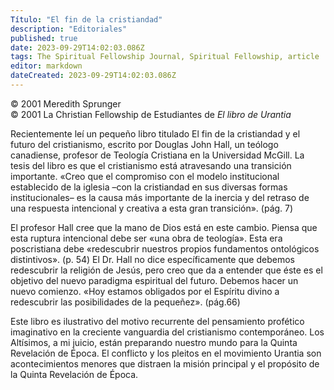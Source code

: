 ```yaml
---
Título: "El fin de la cristiandad"
description: "Editoriales"
published: true
date: 2023-09-29T14:02:03.086Z
tags: The Spiritual Fellowship Journal, Spiritual Fellowship, article
editor: markdown
dateCreated: 2023-09-29T14:02:03.086Z
---
```


<p class="v-card v-sheet theme--light grey lighten-3 px-2">© 2001 Meredith Sprunger<br>© 2001 La Christian Fellowship de Estudiantes de <i>El libro de Urantia</i></p>


Recientemente leí un pequeño libro titulado El fin de la cristiandad y el futuro del cristianismo, escrito por Douglas John Hall, un teólogo canadiense, profesor de Teología Cristiana en la Universidad McGill. La tesis del libro es que el cristianismo está atravesando una transición importante. «Creo que el compromiso con el modelo institucional establecido de la iglesia –con la cristiandad en sus diversas formas institucionales– es la causa más importante de la inercia y del retraso de una respuesta intencional y creativa a esta gran transición». (pág. 7)

El profesor Hall cree que la mano de Dios está en este cambio. Piensa que esta ruptura intencional debe ser «una obra de teología». Esta era poscristiana debe «redescubrir nuestros propios fundamentos ontológicos distintivos». (p. 54) El Dr. Hall no dice específicamente que debemos redescubrir la religión de Jesús, pero creo que da a entender que éste es el objetivo del nuevo paradigma espiritual del futuro. Debemos hacer un nuevo comienzo. «Hoy estamos obligados por el Espíritu divino a redescubrir las posibilidades de la pequeñez». (pág.66)

Este libro es ilustrativo del motivo recurrente del pensamiento profético imaginativo en la creciente vanguardia del cristianismo contemporáneo. Los Altísimos, a mi juicio, están preparando nuestro mundo para la Quinta Revelación de Época. El conflicto y los pleitos en el movimiento Urantia son acontecimientos menores que distraen la misión principal y el propósito de la Quinta Revelación de Época.

